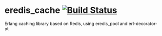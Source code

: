 # eredis_cache [![Build Status](https://travis-ci.org/maxdrift/eredis_cache.svg)](https://travis-ci.org/maxdrift/eredis_cache)
Erlang caching library based on Redis, using eredis_pool and erl-decorator-pt
